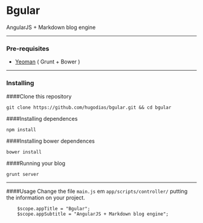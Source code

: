 # Bgular
AngularJS + Markdown blog engine

---

### Pre-requisites
* [Yeoman](yeoman.io) ( Grunt + Bower )

---

### Installing

####Clone this repository
<pre><code>git clone https://github.com/hugodias/bgular.git && cd bgular</code></pre>

####Installing dependences
<pre><code>npm install</code></pre>

####Installing bower dependences
<pre><code>bower install</code></pre>

####Running your blog
<pre><code>grunt server</code></pre>

---

####Usage
Change the file `main.js` em `app/scripts/controller/` putting the information on your project.
<pre><code>    $scope.appTitle = "Bgular";
    $scope.appSubtitle = "AngularJS + Markdown blog engine";
</code></pre>
